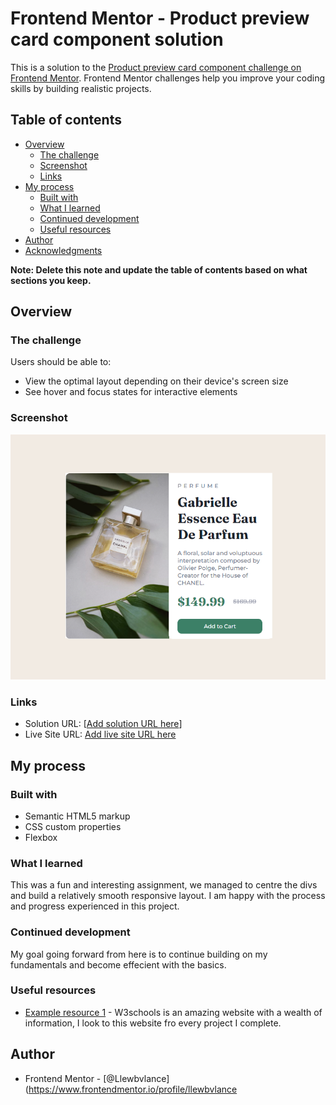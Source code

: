 # Frontend Mentor - Product preview card component solution

This is a solution to the [Product preview card component challenge on Frontend Mentor](https://www.frontendmentor.io/challenges/product-preview-card-component-GO7UmttRfa). Frontend Mentor challenges help you improve your coding skills by building realistic projects. 

## Table of contents

- [Overview](#overview)
  - [The challenge](#the-challenge)
  - [Screenshot](#screenshot)
  - [Links](#links)
- [My process](#my-process)
  - [Built with](#built-with)
  - [What I learned](#what-i-learned)
  - [Continued development](#continued-development)
  - [Useful resources](#useful-resources)
- [Author](#author)
- [Acknowledgments](#acknowledgments)

**Note: Delete this note and update the table of contents based on what sections you keep.**

## Overview

### The challenge

Users should be able to:

- View the optimal layout depending on their device's screen size
- See hover and focus states for interactive elements

### Screenshot

![](./images/Screenshot%202023-09-26%20112722.png)



### Links

- Solution URL: [[Add solution URL here](https://github.com/Llewbvlance/Product-Preview-Card)]
- Live Site URL: [Add live site URL here](https://llewbvlance.github.io/Product-Preview-Card/)

## My process

### Built with

- Semantic HTML5 markup
- CSS custom properties
- Flexbox


### What I learned

This was a fun and interesting assignment, we managed to centre the divs and build a relatively smooth responsive layout. I am happy with the process and progress experienced in this project. 

### Continued development

My goal going forward from here is to continue building on my fundamentals and become effecient with the basics.


### Useful resources

- [Example resource 1](https://www.w3schools.com/css/css3_buttons.asp) - W3schools is an amazing website with a wealth of information, I look to this website fro every project I complete. 



## Author


- Frontend Mentor - [@Llewbvlance](https://www.frontendmentor.io/profile/llewbvlance
